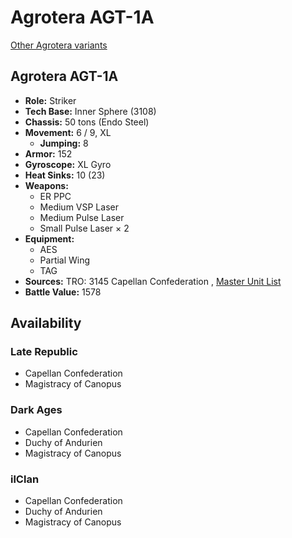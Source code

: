 # Agrotera AGT-1A 

[Other Agrotera variants](../agrotera.md) 

## Agrotera AGT-1A 

- **Role:** Striker 
- **Tech Base:** Inner Sphere (3108) 
- **Chassis:** 50 tons (Endo Steel) 
- **Movement:** 6 / 9, XL 
  - **Jumping:** 8 
- **Armor:** 152 
- **Gyroscope:** XL Gyro 
- **Heat Sinks:** 10 (23) 
- **Weapons:** 
  - ER PPC 
  - Medium VSP Laser 
  - Medium Pulse Laser 
  - Small Pulse Laser × 2 
- **Equipment:** 
  - AES 
  - Partial Wing 
  - TAG 
- **Sources:** TRO: 3145 Capellan Confederation , [Master Unit List](http://masterunitlist.info/Unit/Details/6459) 
- **Battle Value:** 1578 

## Availability 

### Late Republic 

- Capellan Confederation 
- Magistracy of Canopus 

### Dark Ages 

- Capellan Confederation 
- Duchy of Andurien 
- Magistracy of Canopus 

### ilClan 

- Capellan Confederation 
- Duchy of Andurien 
- Magistracy of Canopus 

